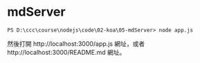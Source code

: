 # mdServer

```
PS D:\ccc\course\nodejs\code\02-koa\05-mdServer> node app.js
```

然後打開 http://localhost:3000/app.js 網址，或者 http://localhost:3000/README.md 網址。
